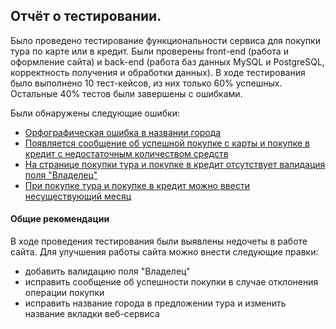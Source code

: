 ## Отчёт о тестировании.

Было проведено тестирование функциональности сервиса для покупки тура по карте или в кредит. Были проверены front-end (работа и оформление сайта) и back-end (работа баз данных MySQL и PostgreSQL, корректность получения и обработки данных). В ходе тестирования было выполнено 10 тест-кейсов, из них только 60% успешных. Остальные 40% тестов были завершены с ошибками.

Были обнаружены следующие ошибки:
* [Орфографическая ошибка в названии города](https://github.com/BVBukaeva/Diplom/issues/1)
* [Появляется сообщение об успешной покупке с карты и покупке в кредит с недостаточным количеством средств](https://github.com/BVBukaeva/Diplom/issues/2)
* [На странице покупки тура и покупке в кредит отсутствует валидация поля "Владелец"](https://github.com/BVBukaeva/Diplom/issues/3)
* [При покупке тура и покупке в кредит можно ввести несуществующий месяц](https://github.com/BVBukaeva/Diplom/issues/4)



#### Общие рекомендации
В ходе проведения тестирования были выявлены недочеты в работе сайта. Для улучшения работы сайта можно внести следующие правки:
* добавить валидацию поля "Владелец"
* исправить сообщение об успешности покупки в случае отклонения операции покупки 
* исправить название города в предложении тура и изменить название вкладки веб-сервиса

